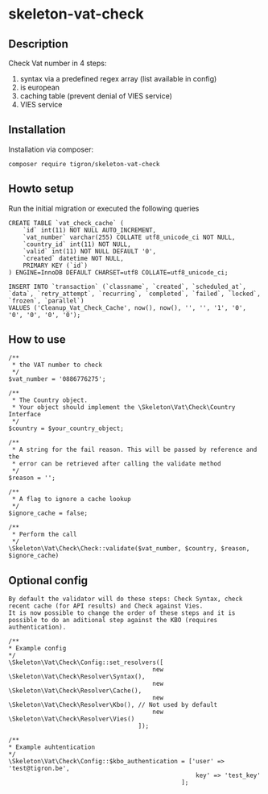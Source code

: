 # skeleton-vat-check

## Description

Check Vat number in 4 steps:
1. syntax via a predefined regex array (list available in config)
2. is european
3. caching table (prevent denial of VIES service)
4. VIES service

## Installation

Installation via composer:

    composer require tigron/skeleton-vat-check

## Howto setup

Run the initial migration or executed the following queries

	CREATE TABLE `vat_check_cache` (
  		`id` int(11) NOT NULL AUTO_INCREMENT,
  		`vat_number` varchar(255) COLLATE utf8_unicode_ci NOT NULL,
  		`country_id` int(11) NOT NULL,
  		`valid` int(11) NOT NULL DEFAULT '0',
  		`created` datetime NOT NULL,
  		PRIMARY KEY (`id`)
	) ENGINE=InnoDB DEFAULT CHARSET=utf8 COLLATE=utf8_unicode_ci;

	INSERT INTO `transaction` (`classname`, `created`, `scheduled_at`, `data`, `retry_attempt`, `recurring`, `completed`, `failed`, `locked`, `frozen`, `parallel`) 
	VALUES ('Cleanup_Vat_Check_Cache', now(), now(), '', '', '1', '0', '0', '0', '0', '0');
	
## How to use

	/**
	 * the VAT number to check
	 */
	$vat_number = '0886776275';
	
	/**
	 * The Country object. 
	 * Your object should implement the \Skeleton\Vat\Check\Country Interface
	 */
	$country = $your_country_object;
	
	/**
	 * A string for the fail reason. This will be passed by reference and the 
	 * error can be retrieved after calling the validate method
	 */
	$reason = '';
	
	/** 
	 * A flag to ignore a cache lookup
	 */
	$ignore_cache = false;
	
	/**
	 * Perform the call
	 */
    \Skeleton\Vat\Check\Check::validate($vat_number, $country, $reason, $ignore_cache) 

## Optional config
	
	By default the validator will do these steps: Check Syntax, check recent cache (for API results) and Check against Vies. 
	It is now possible to change the order of these steps and it is possible to do an aditional step against the KBO (requires authentication).

	/**
	* Example config
	*/
	\Skeleton\Vat\Check\Config::set_resolvers([
											new \Skeleton\Vat\Check\Resolver\Syntax(),
											new \Skeleton\Vat\Check\Resolver\Cache(),
											new \Skeleton\Vat\Check\Resolver\Kbo(), // Not used by default 
											new \Skeleton\Vat\Check\Resolver\Vies()
										]);

	/**
	* Example auhtentication
	*/
	\Skeleton\Vat\Check\Config::$kbo_authentication = ['user' => 'test@tigron.be',
														key' => 'test_key'
													];


